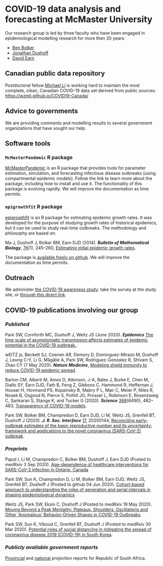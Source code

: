 
# COVID-19 data analysis and forecasting at McMaster University

Our research group is led by three faculty who have been engaged in epidemiological modelling research for more then 20 years:
- [Ben Bolker](https://ms.mcmaster.ca/~bolker/)
- [Jonathan Dushoff](https://mac-theobio.github.io/dushoff.html)
- [David Earn](http://davidearn.mcmaster.ca)

## Canadian public data repository

Postdoctoral fellow [Michael Li](https://wzmli.github.io/) is working hard to maintain the most complete, clean, Canadian COVID-19 data set derived from public sources: <https://wzmli.github.io/COVID19-Canada/>

## Advice to governments

We are providing comments and modelling results to several government organizations that have sought our help.

## Software tools

### `McMasterPandemic` R package

[McMasterPandemic](https://github.com/bbolker/McMasterPandemic) is an R package that provides tools for parameter estimation, simulation, and forecasting infectious disease outbreaks (using compartmental epidemic models).  Follow the link to learn more about the package, including how to install and use it.  The functionality of this package is evolving rapidly.  We will improve the documentation as time permits.

### `epigrowthfit` R package

[epigrowthfit](https://github.com/davidearn/epigrowthfit) is an R package for estimating epidemic growth rates.  It was developed for the purpose of studying growth rates of historical epidemics, but it can be used to study real-time outbreaks.  The methodology and philosophy are based on:

Ma J, Dushoff J, Bolker BM, Earn DJD (2014). **_Bulletin of Mathematical Biology_**, <ins>76</ins>(1), 245–260, 
[Estimating initial epidemic growth rates](https://davidearn.mcmaster.ca/publications/MaEtAl2014).

The package is [available freely on github](https://github.com/davidearn/epigrowthfit).  We will improve the documentation as time permits.

## Outreach

We administer [the COVID-19 awareness study](https://www.covid19-awareness.com/): take the survey at the study site, or [through this direct link](https://surveys.mcmaster.ca/limesurvey/index.php/693494).

## COVID-19 publications involving our group

### _Published_

Park SW, Cornforth MC, Dushoff J, Weitz JS (June 2020). **_Epidemics_**
[The time scale of asymptomatic transmission affects estimates of epidemic potential in the COVID-19 outbreak.](https://www.sciencedirect.com/science/article/pii/S1755436520300190).

wEITZ js, Beckett SJ, Coenen AR, Demory D, Dominguez-Mirazo M, Dushoff J, Leung C-Y, Li G, Măgălie A, Park SW, Rodriguez-Gonzalez R, Shivam S, Zhao CY (7 May 2020). **_Nature Medicine_**,
[Modeling shield immunity to reduce COVID-19 epidemic spread](https://www.nature.com/articles/s41591-020-0895-3).

Barton CM, Alberti M, Ames D, Atkinson, J-A, Bales J, Burke E, Chen M, Diallo SY, Earn DJD, Fath B, Feng Z, Gibbons C, Hammond R, Heffernan J, Houser H, Hovmand PS, Kopainsky B, Mabry P L, Mair C, Meier P, Niles R, Nosek B, Osgood N, Pierce S, Polhill JG, Prosser L, Robinson E, Rosenzweig C, Sankaran S, Stange K, and Tucker G (2020). **_Science_** <ins>368</ins>(6490), 482–483,
[Transparency of COVID-19 models](http://science.sciencemag.org/cgi/doi/10.1126/science.abb8637).

Park SW, Bolker BM, Champredon D, Earn DJD, Li M, Weitz JS, Grenfell BT, Dushoff J (2020).
**_J. R. Soc. Interface_** <ins>17</ins>, 20200144, 
[Reconciling early-outbreak estimates of the basic reproductive number and its uncertainty: framework and applications to the novel coronavirus (SARS-CoV-2) outbreak](https://doi.org/10.1098/rsif.2020.0144).

### _Preprints_

Papst I, Li M, Champredon C, Bolker BM, Dushoff J, Earn DJD
(Posted to medRxiv 3 Sep 2020).
[Age-dependence of healthcare interventions for SARS-CoV-2 infection in Ontario, Canada](https://www.medrxiv.org/content/10.1101/2020.09.01.20186395v1)

Park SW, Sun K, Champredon D, Li M, Bolker BM, Earn DJD, Weitz JS, Grenfell BT, Dushoff J
(Posted to github 04 Jun 2020).
[Cohort-based approach to understanding the roles of generation and serial intervals in shaping epidemiological dynamics](https://github.com/parksw3/serial/blob/master/v1/serial.pdf)

Weitz JS, Park SW, Eksin C, Dushoff J
(Posted to medRxiv 19 May 2020).
[Moving Beyond a Peak Mentality: Plateaus, Shoulders, Oscillations and Other 'Anomalous' Behavior-Driven Shapes in COVID-19 Outbreaks](https://doi.org/10.1101/2020.05.03.20089524).

Park SW, Sun K, Viboud C, Grenfell BT, Dushoff J
(Posted to medRxiv 30 Mar 2020).
[Potential roles of social distancing in mitigating the spread of coronavirus disease 2019 (COVID-19) in South Korea](https://doi.org/10.1101/2020.03.27.20045815).

### _Publicly available government reports_

[Provincial](http://www.heroza.org/publications/estimating-cases-for-covid-19-in-south-africa-long-term-provincial-projections/) and [national](http://www.heroza.org/publications/estimating-cases-for-covid-19-in-south-africa-long-term-national-projections-report-update-6-may-2020/) projection reports for Republic of South Africa.
